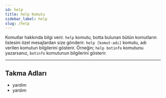 ```yaml
---
id: help
title: help Komutu
sidebar_label: help
slug: /help
---
```

Komutlar hakkında bilgi verir. `help` komutu, botta bulunan bütün komutların listesini özel mesajlardan size gönderir. `help [komut-adı]` komutu, adı verilen komutun bilgilerini gösterir. Örneğin; `help botinfo` komutunu yazarsanız, `botinfo` komutunun bilgilerini gösterir.

---

## Takma Adları

- yardim
- yardım